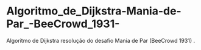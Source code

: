 # Algoritmo_de_Dijkstra-Mania-de-Par_-BeeCrowd_1931-
Algoritmo de Dijkstra resolução do desafio Mania de Par (BeeCrowd 1931) .
